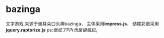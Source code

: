 # bazinga
文字游戏,来源于谢耳朵口头禅bazinga， 主体采用**impress.js**， 结尾彩蛋采用**jquery.raptorize.js**
ps:*做成了PPt也是很尴尬*。
